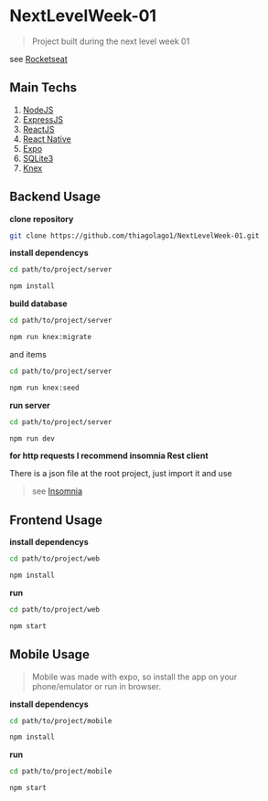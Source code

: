 # NextLevelWeek-01
> Project built during the next level week 01

see [Rocketseat](https://rocketseat.com.br/)

## Main Techs

1. [NodeJS](https://nodejs.org/en/)
2. [ExpressJS](https://expressjs.com/pt-br/)
3. [ReactJS](https://reactjs.org/)
4. [React Native](https://reactnative.dev/)
6. [Expo](https://expo.io/)
5. [SQLite3](https://www.sqlite.org/index.html)
5. [Knex](http://knexjs.org/)

## Backend Usage

**clone repository**

```bash
git clone https://github.com/thiagolago1/NextLevelWeek-01.git
```

**install dependencys**

```bash
cd path/to/project/server

npm install
```

**build database**

```bash
cd path/to/project/server

npm run knex:migrate
```
and items

```bash
cd path/to/project/server

npm run knex:seed
```

**run server**

```bash
cd path/to/project/server

npm run dev
```

**for http requests I recommend insomnia Rest client**

There is a json file at the root project, just import it and use

> see [Insomnia](https://insomnia.rest/download/)


## Frontend Usage

**install dependencys**

```bash
cd path/to/project/web

npm install
```

**run**

```bash
cd path/to/project/web

npm start
```

## Mobile Usage

> Mobile was made with expo, so install the app on your phone/emulator or run in browser.

**install dependencys**

```bash
cd path/to/project/mobile

npm install
```

**run**

```bash
cd path/to/project/mobile

npm start
```
